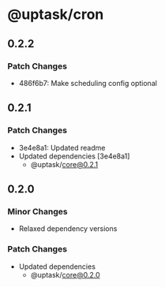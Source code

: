 # @uptask/cron

## 0.2.2

### Patch Changes

- 486f6b7: Make scheduling config optional

## 0.2.1

### Patch Changes

- 3e4e8a1: Updated readme
- Updated dependencies [3e4e8a1]
  - @uptask/core@0.2.1

## 0.2.0

### Minor Changes

- Relaxed dependency versions

### Patch Changes

- Updated dependencies
  - @uptask/core@0.2.0
